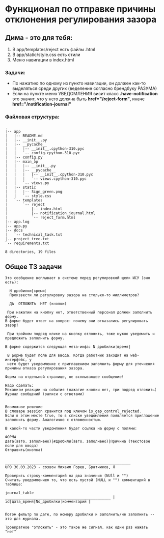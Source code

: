 # Функционал по отправке причины отклонения регулирования зазора 

## Дима - это для тебя:
1. В app/templates/reject есть файлы .html
2. В app/static/style.css есть стили
3. Меню навигации в index.html

### Задачи:
- По нажатию по одному из пункто навигации, он должен как-то выделяться среди других (веделение согласно брендбуку РАЗУМА)
- Если на пункте меню УВЕДОМЛЕНИЯ висит класс **.have-notification** это значит, что у него должна быть **href="/reject-form"**, иначе **href="/notification-journal"**

### Файловая структура:

    .
    |-- app
    |   |-- README.md
    |   |-- __init__.py
    |   |-- __pycache__
    |   |   |-- __init__.cpython-310.pyc
    |   |   `-- config.cpython-310.pyc
    |   |-- config.py
    |   |-- main_bp
    |   |   |-- __init__.py
    |   |   |-- __pycache__
    |   |   |   |-- __init__.cpython-310.pyc
    |   |   |   `-- views.cpython-310.pyc
    |   |   `-- views.py
    |   |-- static
    |   |   |-- Sign_green.png
    |   |   `-- style.css
    |   `-- templates
    |       `-- reject
    |           |-- index.html
    |           |-- notification_journal.html
    |           `-- reject_form.html
    |-- app.log
    |-- app.py
    |-- docs
    |   `-- technical_task.txt
    |-- project_tree.txt
    `-- requirements.txt

    8 directories, 19 files



## Общее ТЗ задачи

    Это сообщение всплывает в системе перед регулировкой щели ИСУ (оно есть):

      N дробилки|время|
      Произвести ли регулировку зазора на столько-то миллиметров?

      ДА  ОТЛОЖИТЬ  НЕТ (кнопки)

     При нажатии на кнопку нет, ответственный персонал должен заполнить форму.
    В форме будет ответ на вопрос: почему они отказались регулировать зазор?

     При тройном подряд клике на кнопку отложить, тоже нужно уведомить и предложить заполнить форму.

    В форме содержится следующая мета-инфа: N дробилки|время|

     В форме будет поле для ввода. Когда работник заходит на web-интерфейс, у 
     него будет уведомление с приглашением заполнить форму для уточнения причины отказа регулирования зазора. 

    Форма на отдельной странице, не всплывающее сообщение!

    Надо сделать:
    Механизм реакции на события (нажатие кнопки нет, три подряд отложить)
    Журнал сообщений (записи с ответами)


    Возможное решение
    В словаре session хранится под ключом is_gap_control_rejected.
    Если в этом месте true, то в списке уведомлений появляется приглашение заполнить форму. Аналогично с отложенностью.

    В какой-то части уведомления будет ссылка на форму с полями:

    ФОРМА
    дата(авто. заполнено)|#дробили(авто. заполнено)|Причина (текстовое поле для ввода)
    Отправить(кнопка)


    _________________________________________________________
    UPD 30.03.2023 - созвон Михаил Горев, Братчиков, Я

    Проверить строку-комментарий на два значения (NUll и "")
    Считать уведомлением то, что есть пустой (NULL и "") комментарий в таблице:

    journal_table
    ________________________________________________ |
    id|дата_время|No_дробилки|комментарий |


    Потом фильтр по дате, по номеру дробилки и заполнить/не заполнить -- это для журнала. 

    Троекратное "отложить" - это такое же сигнал, как один раз нажать "нет"

